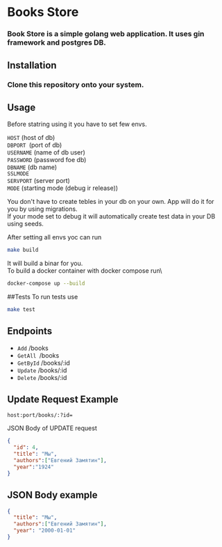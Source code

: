 # Books Store

### Book Store is a simple golang web application. It uses gin framework and postgres DB.

## Installation

### Clone this repository onto your system.

## Usage

Before statring using it you have to set few envs.

`HOST` (host of db)\
`DBPORT `(port of db)\
`USERNAME` (name of db user)\
`PASSWORD` (password foe db)\
`DBNAME` (db name)\
`SSLMODE` \
`SERVPORT` (server port)\
`MODE` (starting mode (debug ir release))

You don't have to create tebles in your db on your own. App will do it for you by using migrations.\
If your mode set to debug it will automatically create test data in your DB using seeds.

After setting all envs yoc can run 
```bash
make build
```
It will build a binar for you.\
To build a docker container with docker compose run\
```bash
docker-compose up --build 
```

##Tests
To run tests use
```bash
make test
```

## Endpoints
- `Add` /books
- `GetAll `/books
- `GetById` /books/:id
- `Update` /books/:id
- `Delete` /books/:id

## Update Request Example

```text
host:port/books/:?id=
```
JSON Body of UPDATE request
```json lines
{
  "id": 4,
  "title": "Мы",
  "authors":["Евгений Замятин"],
  "year":"1924"
}
```

## JSON Body example

```json lines
{
  "title": "Мы",
  "authors":["Евгений Замятин"],
  "year": "2000-01-01"
}
```
